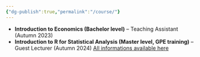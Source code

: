 ```yaml
---
{"dg-publish":true,"permalink":"/course/"}
---
```



-  **Introduction to Economics (Bachelor level)** – Teaching Assistant (Autumn 2023) 
- **Introduction to R for Statistical Analysis (Master level, GPE training)** – Guest Lecturer (Autumn 2024) [All informations available here](https://pierrebeaucoral.github.io/course/r-for-beginners/)